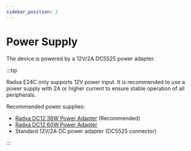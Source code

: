 ```yaml
---
sidebar_position: 3
---
```


# Power Supply

The device is powered by a 12V/2A DC5525 power adapter.

:::tip

Radxa E24C only supports 12V power input. It is recommended to use a power supply with 2A or higher current to ensure stable operation of all peripherals.

Recommended power supplies:

- [Radxa DC12 36W Power Adapter](https://radxa.com/products/accessories/power-dc12-36w) (Recommended)
- [Radxa DC12 60W Power Adapter](https://radxa.com/products/accessories/power-dc12-60w)
- Standard 12V/2A DC power adapter (DC5525 connector)

:::
